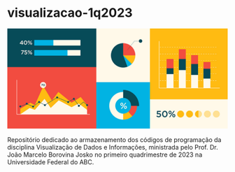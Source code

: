 # visualizacao-1q2023

![Representation of data visualization](./Img/613158262dde4943a51937aa_data%20visualization%20tips_blog%20hero.jpg)

Repositório dedicado ao armazenamento dos códigos de programação da disciplina Visualização de Dados e Informações, ministrada pelo Prof. Dr. João Marcelo Borovina Josko no primeiro quadrimestre de 2023 na Universidade Federal do ABC.